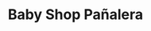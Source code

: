 ---
title: "Baby Shop Pañalera"
url: /loja-ecuador/baby-shop-panalera/
shop: artículos para bebés
---